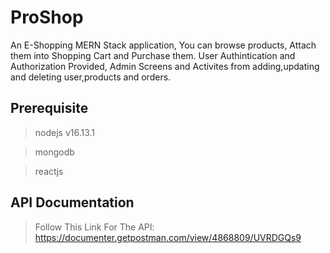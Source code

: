 # ProShop
An E-Shopping MERN Stack application, You can browse products, Attach them into Shopping Cart and Purchase them.
User Authintication and Authorization Provided, Admin Screens and Activites from adding,updating and deleting user,products and orders.

## Prerequisite
>nodejs v16.13.1 

>mongodb

>reactjs

## API Documentation

>Follow This Link For The API: https://documenter.getpostman.com/view/4868809/UVRDGQs9
